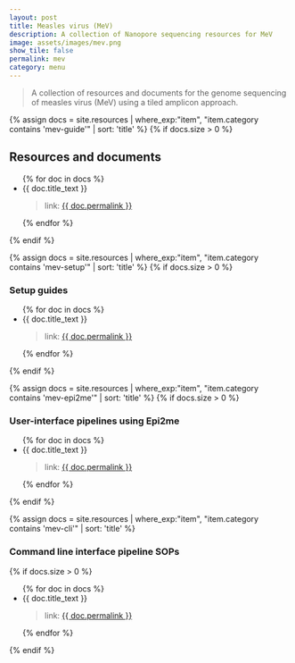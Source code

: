 ```yaml
---
layout: post
title: Measles virus (MeV)
description: A collection of Nanopore sequencing resources for MeV
image: assets/images/mev.png
show_tile: false
permalink: mev
category: menu
---
```


> A collection of resources and documents for the genome sequencing of measles virus (MeV) using a tiled amplicon approach.

{% assign docs = site.resources | where_exp:"item", "item.category contains 'mev-guide'" | sort: 'title' %}
{% if docs.size > 0 %}
## Resources and documents
<ul>
{% for doc in docs %}
    <li>{{ doc.title_text }}</li>
	<blockquote>link: <a href="{{ doc.permalink }}">{{ doc.permalink }}</a></blockquote>
{% endfor %}
</ul>
{% endif %}

{% assign docs = site.resources | where_exp:"item", "item.category contains 'mev-setup'" | sort: 'title' %}
{% if docs.size > 0 %}
### Setup guides
<ul>
{% for doc in docs %}
    <li>{{ doc.title_text }}</li>
	<blockquote>link: <a href="{{ doc.permalink }}">{{ doc.permalink }}</a></blockquote>
{% endfor %}
</ul>
{% endif %}

{% assign docs = site.resources | where_exp:"item", "item.category contains 'mev-epi2me'" | sort: 'title' %}
{% if docs.size > 0 %}
### User-interface pipelines using Epi2me
<ul>
{% for doc in docs %}
    <li>{{ doc.title_text }}</li>
	<blockquote>link: <a href="{{ doc.permalink }}">{{ doc.permalink }}</a></blockquote>
{% endfor %}
</ul>
{% endif %}

{% assign docs = site.resources | where_exp:"item", "item.category contains 'mev-cli'" | sort: 'title' %}
### Command line interface pipeline SOPs
{% if docs.size > 0 %}
<ul>
{% for doc in docs %}
    <li>{{ doc.title_text }}</li>
	<blockquote>link: <a href="{{ doc.permalink }}">{{ doc.permalink }}</a></blockquote>
{% endfor %}
</ul>
{% endif %}
